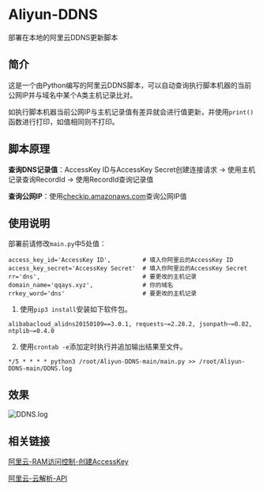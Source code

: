 # Aliyun-DDNS

部署在本地的阿里云DDNS更新脚本

## 简介

这是一个由Python编写的阿里云DDNS脚本，可以自动查询执行脚本机器的当前公网IP并与域名中某个A类主机记录比对。

如执行脚本机器当前公网IP与主机记录值有差异就会进行值更新，并使用`print()`函数进行打印，如值相同则不打印。

## 脚本原理

**查询DNS记录值**：AccessKey ID与AccessKey Secret创建连接请求 -> 使用主机记录查询RecordId -> 使用RecordId查询记录值

**查询公网IP**：使用[checkip.amazonaws.com](http://checkip.amazonaws.com)查询公网IP值

## 使用说明

部署前请修改`main.py`中5处值：

```
access_key_id='AccessKey ID',         # 填入你阿里云的AccessKey ID
access_key_secret='AccessKey Secret'  # 填入你阿里云的AccessKey Secret
rr='dns',                             # 要更改的主机记录
domain_name='qqays.xyz',              # 你的域名
rrkey_word='dns'                      # 要更改的主机记录
```

1. 使用`pip3 install`安装如下软件包。

```
alibabacloud_alidns20150109==3.0.1, requests~=2.28.2, jsonpath~=0.82, ntplib~=0.4.0
```

2. 使用`crontab -e`添加定时执行并追加输出结果至文件。
```
*/5 * * * * python3 /root/Aliyun-DDNS-main/main.py >> /root/Aliyun-DDNS-main/DDNS.log
```

## 效果

![DDNS.log](https://cdn.qqays.xyz/uploads/2023/02/01/8LNyv.png)

## 相关链接

[阿里云-RAM访问控制-创建AccessKey](https://ram.console.aliyun.com/manage/ak)

[阿里云-云解析-API](https://next.api.aliyun.com/api/Alidns/2015-01-09)
